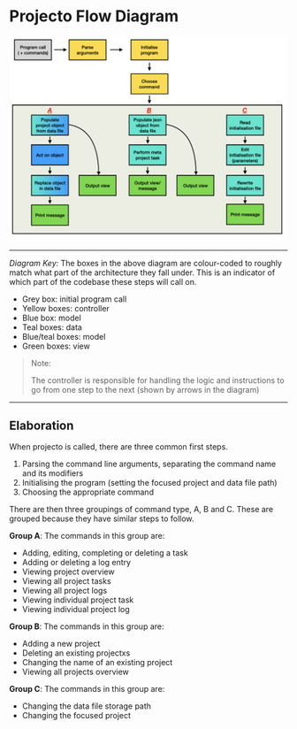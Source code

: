 # Projecto Flow Diagram
<center>

![Flow diagram](../../assets/projectoFlowDiagram.png)

</center>

---
*Diagram Key:* The boxes in the above diagram are colour-coded to roughly match what part of the architecture they fall under. This is an indicator of which part of the codebase these steps will call on.
- Grey box: initial program call
- Yellow boxes: controller
- Blue box: model 
- Teal boxes: data
- Blue/teal boxes: model
- Green boxes: view

> Note:
>
> The controller is responsible for handling the logic and instructions to go from one step to the next (shown by arrows in the diagram)
---

## Elaboration
When projecto is called, there are three common first steps.
1. Parsing the command line arguments, separating the command name and its modifiers
2. Initialising the program (setting the focused project and data file path)
3. Choosing the appropriate command

There are then three groupings of command type, A, B and C. These are grouped because they have similar steps to follow.

**Group A**:
The commands in this group are:
- Adding, editing, completing or deleting a task
- Adding or deleting a log entry
- Viewing project overview
- Viewing all project tasks
- Viewing all project logs
- Viewing individual project task
- Viewing individual project log

**Group B**:
The commands in this group are:
- Adding a new project
- Deleting an existing projectxs
- Changing the name of an existing project
- Viewing all projects overview

**Group C**:
The commands in this group are:
- Changing the data file storage path
- Changing the focused project




